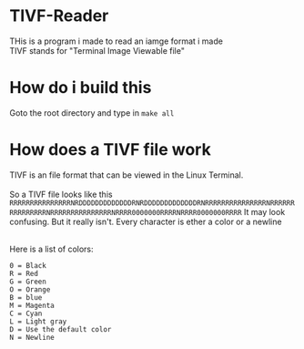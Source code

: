 # TIVF-Reader
THis is a program i made to read an iamge format i made<br />
TIVF stands for "Terminal Image Viewable file"
# How do i build this
Goto the root directory and type in ```make all```
# How does a TIVF file work
TIVF is an file format that can be viewed in the Linux Terminal. <br /><br />
So a TIVF file looks like this ```RRRRRRRRRRRRRRRNRDDDDDDDDDDDDDRNRDDDDDDDDDDDDDRNRRRRRRRRRRRRRRRNRRRRRRRRRRRRRRRNRRRRRRRRRRRRRRRNRRRR0000000RRRRNRRRR0000000RRRR```
It may look confusing. But it really isn't. Every character is ether a color or a newline<br /><br />

Here is a list of colors:<br />
```
0 = Black
R = Red
G = Green
O = Orange
B = blue
M = Magenta
C = Cyan
L = Light gray
D = Use the default color
N = Newline
